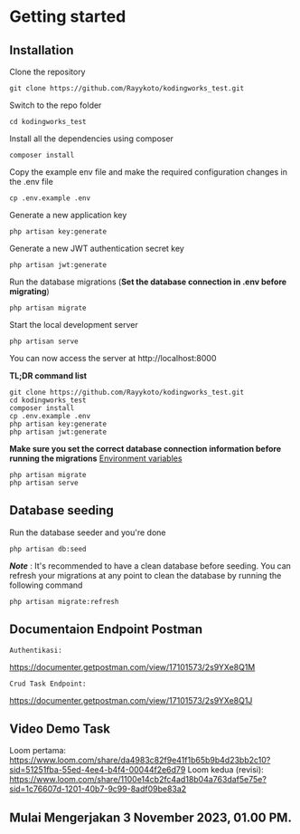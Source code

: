 # Getting started

## Installation

Clone the repository

    git clone https://github.com/Rayykoto/kodingworks_test.git

Switch to the repo folder

    cd kodingworks_test

Install all the dependencies using composer

    composer install

Copy the example env file and make the required configuration changes in the .env file

    cp .env.example .env

Generate a new application key

    php artisan key:generate

Generate a new JWT authentication secret key

    php artisan jwt:generate

Run the database migrations (**Set the database connection in .env before migrating**)

    php artisan migrate

Start the local development server

    php artisan serve

You can now access the server at http://localhost:8000

**TL;DR command list**

    git clone https://github.com/Rayykoto/kodingworks_test.git
    cd kodingworks_test
    composer install
    cp .env.example .env
    php artisan key:generate
    php artisan jwt:generate 
    
**Make sure you set the correct database connection information before running the migrations** [Environment variables](#environment-variables)

    php artisan migrate
    php artisan serve

## Database seeding

Run the database seeder and you're done

    php artisan db:seed

***Note*** : It's recommended to have a clean database before seeding. You can refresh your migrations at any point to clean the database by running the following command

    php artisan migrate:refresh

## Documentaion Endpoint Postman
    Authentikasi: 
https://documenter.getpostman.com/view/17101573/2s9YXe8Q1M
   
    Crud Task Endpoint: 
https://documenter.getpostman.com/view/17101573/2s9YXe8Q1J

## Video Demo Task
Loom pertama:
https://www.loom.com/share/da4983c82f9e41f1b65b9b4d23bb2c10?sid=51251fba-55ed-4ee4-b4f4-00044f2e6d79
Loom kedua (revisi):
https://www.loom.com/share/1100e14cb2fc4ad18b04a763daf5e75e?sid=1c76607d-1201-40b7-9c99-8adf09be83a2

## Mulai Mengerjakan 3 November 2023, 01.00 PM.
